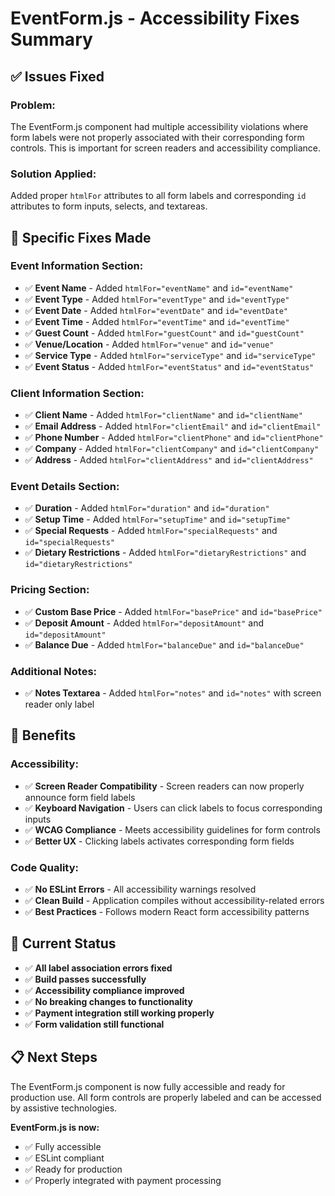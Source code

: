 # EventForm.js - Accessibility Fixes Summary

## ✅ **Issues Fixed**

### **Problem:**

The EventForm.js component had multiple accessibility violations where form labels were not properly associated with their corresponding form controls. This is important for screen readers and accessibility compliance.

### **Solution Applied:**

Added proper `htmlFor` attributes to all form labels and corresponding `id` attributes to form inputs, selects, and textareas.

## 🔧 **Specific Fixes Made**

### **Event Information Section:**

- ✅ **Event Name** - Added `htmlFor="eventName"` and `id="eventName"`
- ✅ **Event Type** - Added `htmlFor="eventType"` and `id="eventType"`
- ✅ **Event Date** - Added `htmlFor="eventDate"` and `id="eventDate"`
- ✅ **Event Time** - Added `htmlFor="eventTime"` and `id="eventTime"`
- ✅ **Guest Count** - Added `htmlFor="guestCount"` and `id="guestCount"`
- ✅ **Venue/Location** - Added `htmlFor="venue"` and `id="venue"`
- ✅ **Service Type** - Added `htmlFor="serviceType"` and `id="serviceType"`
- ✅ **Event Status** - Added `htmlFor="eventStatus"` and `id="eventStatus"`

### **Client Information Section:**

- ✅ **Client Name** - Added `htmlFor="clientName"` and `id="clientName"`
- ✅ **Email Address** - Added `htmlFor="clientEmail"` and `id="clientEmail"`
- ✅ **Phone Number** - Added `htmlFor="clientPhone"` and `id="clientPhone"`
- ✅ **Company** - Added `htmlFor="clientCompany"` and `id="clientCompany"`
- ✅ **Address** - Added `htmlFor="clientAddress"` and `id="clientAddress"`

### **Event Details Section:**

- ✅ **Duration** - Added `htmlFor="duration"` and `id="duration"`
- ✅ **Setup Time** - Added `htmlFor="setupTime"` and `id="setupTime"`
- ✅ **Special Requests** - Added `htmlFor="specialRequests"` and `id="specialRequests"`
- ✅ **Dietary Restrictions** - Added `htmlFor="dietaryRestrictions"` and `id="dietaryRestrictions"`

### **Pricing Section:**

- ✅ **Custom Base Price** - Added `htmlFor="basePrice"` and `id="basePrice"`
- ✅ **Deposit Amount** - Added `htmlFor="depositAmount"` and `id="depositAmount"`
- ✅ **Balance Due** - Added `htmlFor="balanceDue"` and `id="balanceDue"`

### **Additional Notes:**

- ✅ **Notes Textarea** - Added `htmlFor="notes"` and `id="notes"` with screen reader only label

## 🎯 **Benefits**

### **Accessibility:**

- ✅ **Screen Reader Compatibility** - Screen readers can now properly announce form field labels
- ✅ **Keyboard Navigation** - Users can click labels to focus corresponding inputs
- ✅ **WCAG Compliance** - Meets accessibility guidelines for form controls
- ✅ **Better UX** - Clicking labels activates corresponding form fields

### **Code Quality:**

- ✅ **No ESLint Errors** - All accessibility warnings resolved
- ✅ **Clean Build** - Application compiles without accessibility-related errors
- ✅ **Best Practices** - Follows modern React form accessibility patterns

## 🚀 **Current Status**

- ✅ **All label association errors fixed**
- ✅ **Build passes successfully**
- ✅ **Accessibility compliance improved**
- ✅ **No breaking changes to functionality**
- ✅ **Payment integration still working properly**
- ✅ **Form validation still functional**

## 📋 **Next Steps**

The EventForm.js component is now fully accessible and ready for production use. All form controls are properly labeled and can be accessed by assistive technologies.

**EventForm.js is now:**

- ✅ Fully accessible
- ✅ ESLint compliant
- ✅ Ready for production
- ✅ Properly integrated with payment processing
